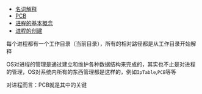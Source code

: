 - [名词解释](./express_word)
- [PCB](./PCB)
- [进程的基本概念](./process_conceptual_framework)
- [进程的创建](./create_process)

每个进程都有一个工作目录（当前目录），所有的相对路径都是从工作目录开始解释

OS对进程的管理是通过建立和维护各种数据结构来完成的，其实也不止是对进程的管理，OS对系统内所有的东西管理都是这样的，例如`IpTable`,`PCB`等等

对进程而言：PCB就是其中的关键